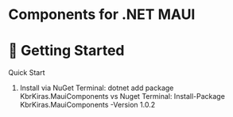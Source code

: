 # Components for .NET MAUI
# 🚀 Getting Started
Quick Start
1. Install via NuGet
Terminal:
dotnet add package KbrKiras.MauiComponents
vs
Nuget Terminal:
Install-Package KbrKiras.MauiComponents -Version 1.0.2
